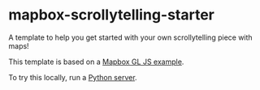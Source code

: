 # mapbox-scrollytelling-starter

A template to help you get started with your own scrollytelling piece with maps!

This template is based on a [Mapbox GL JS example](https://www.mapbox.com/mapbox-gl-js/example/scroll-fly-to/).

To try this locally, run a [Python server](https://developer.mozilla.org/en-US/docs/Learn/Common_questions/set_up_a_local_testing_server).
